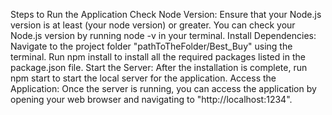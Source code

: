 Steps to Run the Application
Check Node Version: Ensure that your Node.js version is at least (your node version) or greater. You can check your Node.js version by running node -v in your terminal.
Install Dependencies: Navigate to the project folder "pathToTheFolder/Best_Buy" using the terminal. Run npm install to install all the required packages listed in the package.json file.
Start the Server: After the installation is complete, run npm start to start the local server for the application.
Access the Application: Once the server is running, you can access the application by opening your web browser and navigating to "http://localhost:1234".
